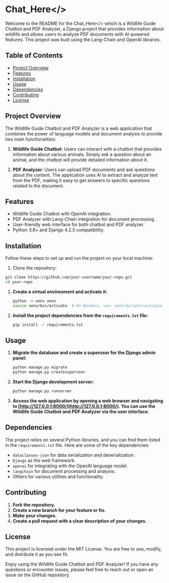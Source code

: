 # Chat_Here</>

Welcome to the README for the Chat_Here</> which is a Wildlife Guide Chatbot and PDF Analyzer, a Django project that provides information about wildlife and allows users to analyze PDF documents with AI-powered features. This project was built using the Lang-Chain and OpenAI libraries.

## Table of Contents

- [Project Overview](#project-overview)
- [Features](#features)
- [Installation](#installation)
- [Usage](#usage)
- [Dependencies](#dependencies)
- [Contributing](#contributing)
- [License](#license)

## Project Overview

The Wildlife Guide Chatbot and PDF Analyzer is a web application that combines the power of language models and document analysis to provide two main functionalities:

1. **Wildlife Guide Chatbot**: Users can interact with a chatbot that provides information about various animals. Simply ask a question about an animal, and the chatbot will provide detailed information about it.

2. **PDF Analyzer**: Users can upload PDF documents and ask questions about the content. The application uses AI to extract and analyze text from the PDF, making it easy to get answers to specific questions related to the document.

## Features

- Wildlife Guide Chatbot with OpenAI integration.
- PDF Analyzer with Lang-Chain integration for document processing.
- User-friendly web interface for both chatbot and PDF analyzer.
- Python 3.8+ and Django 4.2.5 compatibility.

## Installation

Follow these steps to set up and run the project on your local machine:

1. Clone the repository:

```bash
git clone https://github.com/your-username/your-repo.git
cd your-repo
```

1. **Create a virtual environment and activate it:**

    ```bash
    python -m venv venv
    source venv/bin/activate  # On Windows, use: venv\Scripts\activate
    ```

2. **Install the project dependencies from the `requirements.txt` file:**

    ```bash
    pip install -r requirements.txt
    ```

## Usage

1. **Migrate the database and create a superuser for the Django admin panel:**

    ```bash
    python manage.py migrate
    python manage.py createsuperuser
    ```

2. **Start the Django development server:**

    ```bash
    python manage.py runserver
    ```

3. **Access the web application by opening a web browser and navigating to [http://127.0.0.1:8000/](http://127.0.0.1:8000/). You can use the Wildlife Guide Chatbot and PDF Analyzer via the user interface.**

## Dependencies

The project relies on several Python libraries, and you can find them listed in the `requirements.txt` file. Here are some of the key dependencies:

- `dataclasses-json` for data serialization and deserialization.
- `Django` as the web framework.
- `openai` for integrating with the OpenAI language model.
- `langchain` for document processing and analysis.
- Others for various utilities and functionality.

## Contributing

1. **Fork the repository.**
2. **Create a new branch for your feature or fix.**
3. **Make your changes.**
4. **Create a pull request with a clear description of your changes.**

## License

This project is licensed under the MIT License. You are free to use, modify, and distribute it as you see fit.

Enjoy using the Wildlife Guide Chatbot and PDF Analyzer! If you have any questions or encounter issues, please feel free to reach out or open an issue on the GitHub repository.
